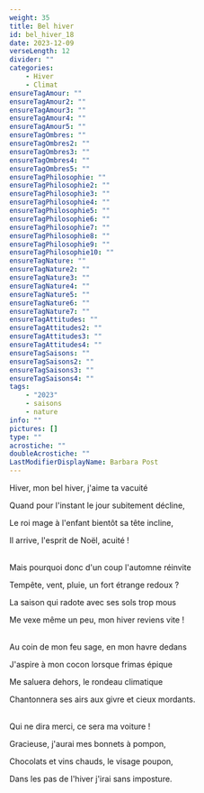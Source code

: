 ```yaml
---
weight: 35
title: Bel hiver
id: bel_hiver_18
date: 2023-12-09
verseLength: 12
divider: ""
categories:
    - Hiver
    - Climat
ensureTagAmour: ""
ensureTagAmour2: ""
ensureTagAmour3: ""
ensureTagAmour4: ""
ensureTagAmour5: ""
ensureTagOmbres: ""
ensureTagOmbres2: ""
ensureTagOmbres3: ""
ensureTagOmbres4: ""
ensureTagOmbres5: ""
ensureTagPhilosophie: ""
ensureTagPhilosophie2: ""
ensureTagPhilosophie3: ""
ensureTagPhilosophie4: ""
ensureTagPhilosophie5: ""
ensureTagPhilosophie6: ""
ensureTagPhilosophie7: ""
ensureTagPhilosophie8: ""
ensureTagPhilosophie9: ""
ensureTagPhilosophie10: ""
ensureTagNature: ""
ensureTagNature2: ""
ensureTagNature3: ""
ensureTagNature4: ""
ensureTagNature5: ""
ensureTagNature6: ""
ensureTagNature7: ""
ensureTagAttitudes: ""
ensureTagAttitudes2: ""
ensureTagAttitudes3: ""
ensureTagAttitudes4: ""
ensureTagSaisons: ""
ensureTagSaisons2: ""
ensureTagSaisons3: ""
ensureTagSaisons4: ""
tags:
    - "2023"
    - saisons
    - nature
info: ""
pictures: []
type: ""
acrostiche: ""
doubleAcrostiche: ""
LastModifierDisplayName: Barbara Post
---
```

Hiver, mon bel hiver, j'aime ta vacuité 

Quand pour l'instant le jour subitement décline,

Le roi mage à l'enfant bientôt sa tête incline,

Il arrive, l'esprit de Noël, acuité !

 \
Mais pourquoi donc d'un coup l'automne réinvite

Tempête, vent, pluie, un fort étrange redoux ?

La saison qui radote avec ses sols trop mous

Me vexe même un peu, mon hiver reviens vite !

 \
Au coin de mon feu sage, en mon havre dedans

J'aspire à mon cocon lorsque frimas épique

Me saluera dehors, le rondeau climatique

Chantonnera ses airs aux givre et cieux mordants.

 \
Qui ne dira merci, ce sera ma voiture !

Gracieuse, j'aurai mes bonnets à pompon,

Chocolats et vins chauds, le visage poupon,

Dans les pas de l'hiver j'irai sans imposture.
